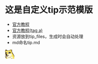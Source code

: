 # 这是自定义tip示范模版

* [官方教程](https://hx.dcloud.net.cn/README)
* <a href="https://hx.dcloud.net.cn/README" rel="noreferer" target="_blank">官方教程(tag a)</a>
* 资源放到tip_files，生成时会自动处理
* md命名tip.md 

![](tip_files/hello.gif)